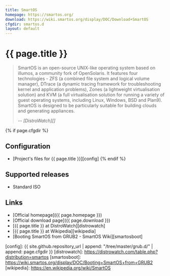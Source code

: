 ```yaml
---
title: SmartOS
homepage: https://smartos.org/
download: https://wiki.smartos.org/display/DOC/Download+SmartOS
cfgdir: smartos.d
layout: default
---
```


# {{ page.title }}

> SmartOS is an open-source UNIX-like operating system based on illumos, a
> community fork of OpenSolaris. It features four technologies - ZFS (a combined
> file system and logical volume manager), DTrace (a dynamic tracing framework
> for troubleshooting kernel and application problems), Zones (a lightweight
> virtualisation solution) and KVM (a full virtualisation solution for running a
> variety of guest operating systems, including Linux, Windows, BSD and Plan9).
> SmartOS is designed to be particularly suitable for building clouds and
> generating appliances.
>
> -- <cite markdown="1">[DistroWatch][]</cite>


{% if page.cfgdir %}
## Configuration

- [Project's files for {{ page.title }}][config]
{% endif %}


## Supported releases

- Standard ISO


## Links

- [Official homepage]({{ page.homepage }})
- [Official download page]({{ page.download }})
- [{{ page.title }} at DistroWatch][distrowatch]
- [{{ page.title }} at Wikipedia][wikipedia]
- [Booting SmartOS from GRUB2 -  SmartOS Wiki][smartosboot]


[config]: {{ site.github.repository_url | append: "/tree/master/grub.d/" | append: page.cfgdir }}
[distrowatch]: https://distrowatch.com/table.php?distribution=smartos
[smartosboot]: https://wiki.smartos.org/display/DOC/Booting+SmartOS+from+GRUB2
[wikipedia]: https://en.wikipedia.org/wiki/SmartOS
